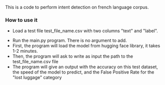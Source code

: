 This is a code to perform intent detection on french language corpus.

### How to use it

* Load a test file test_file_name.csv with two columns "text" and "label". 
- Run the main.py program. There is no argument to add.
- First, the program will load the model from hugging face library, it takes 1-2 minutes.
- Then, the program will ask to write as input the path to the test_file_name.csv file
- The program will give an output with the accuracy on this test dataset, the speed of the model to predict, and the False Positive Rate for the "lost luggage" category
